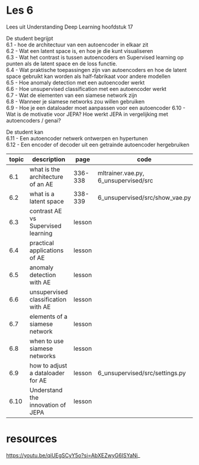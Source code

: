 # Les 6
Lees uit Understanding Deep Learning hoofdstuk 17  

De student begrijpt  
6.1 - hoe de architectuur van een autoencoder in elkaar zit  
6.2 - Wat een latent space is, en hoe je die kunt visualiseren  
6.3 - Wat het contrast is tussen autoencoders en Supervised learning op punten als de latent space en de loss functie.  
6.4 - Wat praktische toepassingen zijn van autoencoders en hoe de latent space gebruikt kan worden als half-fabrikaat voor andere modellen  
6.5 - Hoe anomaly detection met een autoencoder werkt  
6.6 - Hoe unsupervised classification met een autoencoder werkt  
6.7 - Wat de elementen van een siamese network zijn  
6.8 - Wanneer je siamese networks zou willen gebruiken  
6.9 - Hoe je een dataloader moet aanpassen voor een autoencoder 
6.10 - Wat is de motivatie voor JEPA? Hoe werkt JEPA in vergelijking met autoencoders / genai?

De student kan  
6.11 - Een autoencoder netwerk ontwerpen en hypertunen  
6.12 - Een encoder of decoder uit een getrainde autoencoder hergebruiken  

|                topic | description        |      page | code                                  |
|--------------------- | ------------       |  -------- | -----------------------               |
| 6.1 | what is the architecture of an AE   | 336-338   |  mltrainer.vae.py, 6_unsupervised/src |
| 6.2 | what is a latent space              | 338-339   | 6_unsupervised/src/show_vae.py        |
| 6.3 | contrast AE vs Supervised learning  | lesson    |                                       |
| 6.4 | practical applications of AE        | lesson    |                                       |
| 6.5 | anomaly detection with AE           | lesson    |                                       |
| 6.6 | unsupervised classification with AE | lesson    |                                       |
| 6.7 | elements of a siamese network       | lesson    |                                       |
| 6.8 | when to use siamese networks        | lesson    |                                       |
| 6.9 | how to adjust a dataloader for AE   | lesson    | 6_unsupervised/src/settings.py        |
| 6.10 | Understand the innovation of JEPA  | lesson    |       |


# resources
https://youtu.be/qiUEgSCyY5o?si=AbXEZwyG6ISYaNi_
